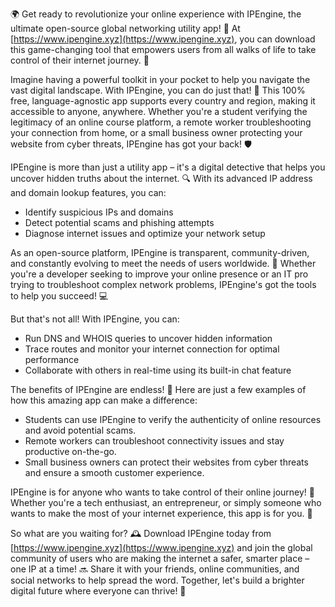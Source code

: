 🌍️ Get ready to revolutionize your online experience with IPEngine, the ultimate open-source global networking utility app! 🚀 At [https://www.ipengine.xyz](https://www.ipengine.xyz), you can download this game-changing tool that empowers users from all walks of life to take control of their internet journey. 💪

Imagine having a powerful toolkit in your pocket to help you navigate the vast digital landscape. With IPEngine, you can do just that! 📡️ This 100% free, language-agnostic app supports every country and region, making it accessible to anyone, anywhere. Whether you're a student verifying the legitimacy of an online course platform, a remote worker troubleshooting your connection from home, or a small business owner protecting your website from cyber threats, IPEngine has got your back! 🛡️

IPEngine is more than just a utility app – it's a digital detective that helps you uncover hidden truths about the internet. 🔍 With its advanced IP address and domain lookup features, you can:

* Identify suspicious IPs and domains
* Detect potential scams and phishing attempts
* Diagnose internet issues and optimize your network setup

As an open-source platform, IPEngine is transparent, community-driven, and constantly evolving to meet the needs of users worldwide. 🌟 Whether you're a developer seeking to improve your online presence or an IT pro trying to troubleshoot complex network problems, IPEngine's got the tools to help you succeed! 💻

But that's not all! With IPEngine, you can:

* Run DNS and WHOIS queries to uncover hidden information
* Trace routes and monitor your internet connection for optimal performance
* Collaborate with others in real-time using its built-in chat feature

The benefits of IPEngine are endless! 🎉 Here are just a few examples of how this amazing app can make a difference:

* Students can use IPEngine to verify the authenticity of online resources and avoid potential scams.
* Remote workers can troubleshoot connectivity issues and stay productive on-the-go.
* Small business owners can protect their websites from cyber threats and ensure a smooth customer experience.

IPEngine is for anyone who wants to take control of their online journey! 🌈 Whether you're a tech enthusiast, an entrepreneur, or simply someone who wants to make the most of your internet experience, this app is for you. 💪

So what are you waiting for? 🕰️ Download IPEngine today from [https://www.ipengine.xyz](https://www.ipengine.xyz) and join the global community of users who are making the internet a safer, smarter place – one IP at a time! 🔜 Share it with your friends, online communities, and social networks to help spread the word. Together, let's build a brighter digital future where everyone can thrive! 🌟